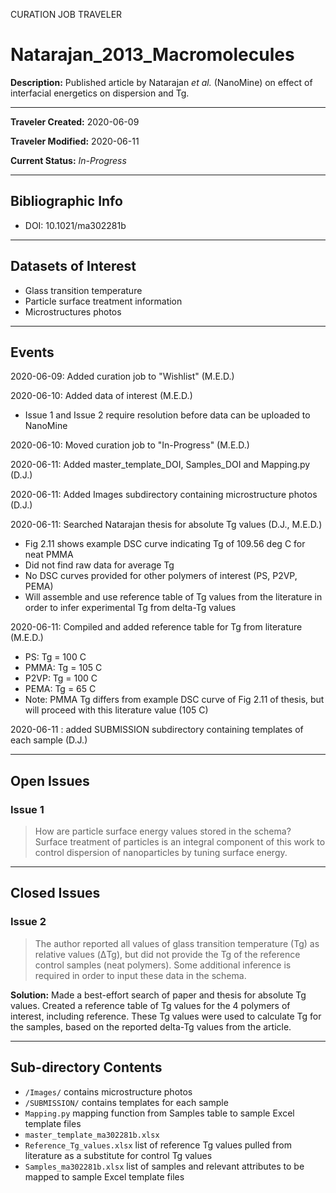 CURATION JOB TRAVELER

# Natarajan_2013_Macromolecules

**Description:** Published article by Natarajan *et al.* (NanoMine) on effect of interfacial energetics on dispersion and Tg.

---

**Traveler Created:** 2020-06-09

**Traveler Modified:** 2020-06-11

**Current Status:** *In-Progress*

---

## Bibliographic Info

* DOI: 10.1021/ma302281b

---

## Datasets of Interest

* Glass transition temperature
* Particle surface treatment information
* Microstructures photos

---

## Events

2020-06-09: Added curation job to "Wishlist" (M.E.D.)

2020-06-10: Added data of interest (M.E.D.)
* Issue 1 and Issue 2 require resolution before data can be uploaded to NanoMine

2020-06-10: Moved curation job to "In-Progress" (M.E.D.)

2020-06-11: Added master_template_DOI, Samples_DOI and Mapping.py (D.J.)

2020-06-11: Added Images subdirectory containing microstructure photos (D.J.)

2020-06-11: Searched Natarajan thesis for absolute Tg values (D.J., M.E.D.)
* Fig 2.11 shows example DSC curve indicating Tg of 109.56 deg C for neat PMMA
* Did not find raw data for average Tg
* No DSC curves provided for other polymers of interest (PS, P2VP, PEMA)
* Will assemble and use reference table of Tg values from the literature in order to infer experimental Tg from delta-Tg values

2020-06-11: Compiled and added reference table for Tg from literature (M.E.D.)
* PS: Tg = 100 C
* PMMA: Tg = 105 C
* P2VP: Tg = 100 C
* PEMA: Tg = 65 C
* Note: PMMA Tg differs from example DSC curve of Fig 2.11 of thesis, but will proceed with this literature value (105 C)

2020-06-11 : added SUBMISSION subdirectory containing templates of each sample (D.J.)







---

## Open Issues

### Issue 1

> How are particle surface energy values stored in the schema? Surface treatment of particles is an integral component of this work to control dispersion of nanoparticles by tuning surface energy.



---

## Closed Issues

### Issue 2

> The author reported all values of glass transition temperature (Tg) as relative values (ΔTg), but did not provide the Tg of the reference control samples (neat polymers). Some additional inference is required in order to input these data in the schema.

**Solution:** Made a best-effort search of paper and thesis for absolute Tg values. Created a reference table of Tg values for the 4 polymers of interest, including reference. These Tg values were used to calculate Tg for the samples, based on the reported delta-Tg values from the article.

---

## Sub-directory Contents

* `/Images/` contains microstructure photos
* `/SUBMISSION/` contains templates for each sample
* `Mapping.py` mapping function from Samples table to sample Excel template files
* `master_template_ma302281b.xlsx`
* `Reference_Tg_values.xlsx` list of reference Tg values pulled from literature as a substitute for control Tg values
* `Samples_ma302281b.xlsx` list of samples and relevant attributes to be mapped to sample Excel template files
